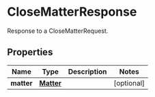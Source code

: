 

# CloseMatterResponse

Response to a CloseMatterRequest.

## Properties

| Name | Type | Description | Notes |
|------------ | ------------- | ------------- | -------------|
|**matter** | [**Matter**](Matter.md) |  |  [optional] |



